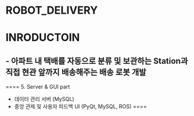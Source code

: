 ROBOT_DELIVERY
====
INRODUCTOIN
====
## - 아파트 내 택배를 자동으로 분류 및 보관하는 Station과 직접 현관 앞까지 배송해주는 배송 로봇 개발
====
5. Server & GUI part
- 데이터 관리 서버 (MySQL)
- 중앙 관제 및 사용자 피드백 UI (PyQt, MySQL, ROS)
====




